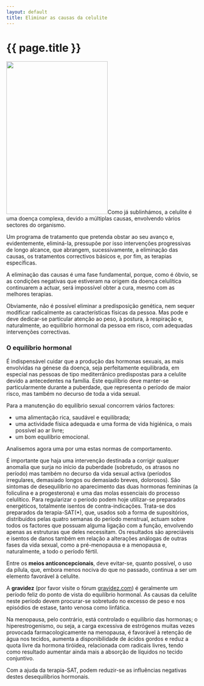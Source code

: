 ```yaml
---
layout: default
title: Eliminar as causas da celulite
---
```


# {{ page.title }}

<img src="{{ site.url }}/assets/2011/06/causas-da-celulite.jpg" alt="" title="causas-da-celulite" width="266" height="400" class="alignleft size-full wp-image-51" />Como já sublinhámos, a celulite é uma doença complexa, devido a múltiplas causas, envolvendo vários sectores do organismo.

Um programa de tratamento que pretenda obstar ao seu avanço e, evidentemente, eliminá-Ia, pressupõe por isso intervenções progressivas de longo alcance, que abrangem, sucessivamente, a eliminação das causas, os tratamentos correctivos básicos e, por fim, as terapias específicas.

A eliminação das causas é uma fase fundamental, porque, como é óbvio, se as condições negativas que estiveram na origem da doença celulítica continuarem a actuar, será impossível obter a cura, mesmo com as melhores terapias.

Obviamente, não é possível eliminar a predisposição genética, nem sequer modificar radicalmente as características físicas da pessoa. Mas pode e deve dedicar-se particular atenção ao peso, à postura, à respiração e, naturalmente, ao equilíbrio hormonal da pessoa em risco, com adequadas intervenções correctivas.

<h3>O equilíbrio hormonal</h3>
É indispensável cuidar que a produção das hormonas sexuais, as mais envolvidas na génese da doença, seja perfeitamente equilibrada, em especial nas pessoas de tipo mediterrânico predispostas para a celulite devido a antecedentes na família. Este equilíbrio deve manter-se particularmente durante a puberdade, que representa o período de maior risco, mas também no decurso de toda a vida sexual.

Para a manutenção do equilíbrio sexual concorrem vários factores:
<ul>
  <li>uma alimentação rica, saudável e equilibrada;</li>
  <li>uma actividade física adequada e uma forma de vida higiénica, o mais possível ao ar livre;</li>
  <li>um bom equilíbrio emocional.</li>
</ul>
Analisemos agora uma por uma estas normas de comportamento.

É importante que haja uma intervenção destinada a corrigir qualquer anomalia que surja no início da puberdade (sobretudo, os atrasos no período) mas também no decurso da vida sexual activa (períodos irregulares, demasiado longos ou demasiado breves, dolorosos). São sintomas de desequilíbrio no aparecimento das duas hormonas femininas (a foliculina e a progesterona) e uma das molas essenciais do processo celulítico. Para regularizar o período podem hoje utilizar-se preparados energéticos, totalmente isentos de contra-indicações. Trata-se dos preparados da terapia-SAT(*), que, usados sob a forma de supositórios, distribuídos pelas quatro semanas do período menstrual, actuam sobre todos os factores que possuam alguma ligação com a função, envolvendo apenas as estruturas que deles necessitam. Os resultados são apreciáveis e isentos de danos também em relação a alterações análogas de outras fases da vida sexual, como a pré-menopausa e a menopausa e, naturalmente, a todo o período fértil.

Entre os <strong>meios anticoncepcionais</strong>, deve evitar-se, quanto possível, o uso da pílula, que, embora menos nociva do que no passado, continua a ser um elemento favorável à celulite.

A <strong>gravidez</strong> (por favor visite o fórum <a href="http://www.gravidez.com">gravidez.com</a>) é geralmente um período feliz do ponto de vista do equilíbrio hormonal. As causas da celulite neste período devem procurar-se sobretudo no excesso de peso e nos episódios de estase, tanto venosa como linfática.

Na menopausa, pelo contrário, está controlado o equilíbrio das hormonas; o hiperestrogenismo, ou seja, a carga excessiva de estrógenos muitas vezes provocada farmacologicamente na menopausa, é favorável à retenção de água nos tecidos, aumenta a disponibilidade de ácidos gordos e reduz a quota livre da hormona tiróidea, relacionada com radicais livres, tendo como resultado aumentar ainda mais a absorção de líquidos no tecido conjuntivo.

Com a ajuda da terapia-SAT, podem reduzir-se as influências negativas destes desequilíbrios hormonais.
